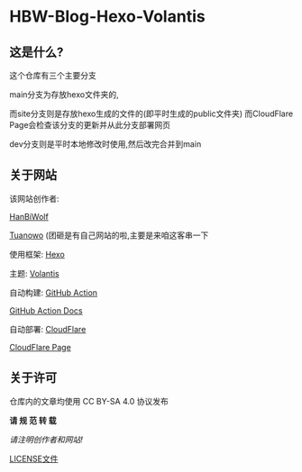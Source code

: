 # HBW-Blog-Hexo-Volantis

## 这是什么?
这个仓库有三个主要分支

main分支为存放hexo文件夹的,

而site分支则是存放hexo生成的文件的(即平时生成的public文件夹)
而CloudFlare Page会检查该分支的更新并从此分支部署网页

dev分支则是平时本地修改时使用,然后改完合并到main

## 关于网站
该网站创作者:

[HanBiWolf](https://www.hanbiwolf.top/)

[Tuanowo](https://www.tuanowo.top/) (团砸是有自己网站的啦,主要是来咱这客串一下


使用框架: [Hexo](https://hexo.io)

主题: [Volantis](https://github.com/volantis-x/hexo-theme-volantis/#5.7.4)

自动构建: [GitHub Action](https://github.com/HanBiWolf/HBW-Blog-Hexo-Volantis/actions)

[GitHub Action Docs](https://docs.github.com/cn/actions)

自动部署: [CloudFlare](https://www.cloudflare.com)

[CloudFlare Page](https://developers.cloudflare.com/pages/)

## 关于许可
仓库内的文章均使用 CC BY-SA 4.0 协议发布

**请 规 范 转 载**

*请注明创作者和网站!*

[LICENSE文件](https://github.com/HanBiWolf/HBW-Blog-Hexo-Volantis/blob/main/LICENSE)
